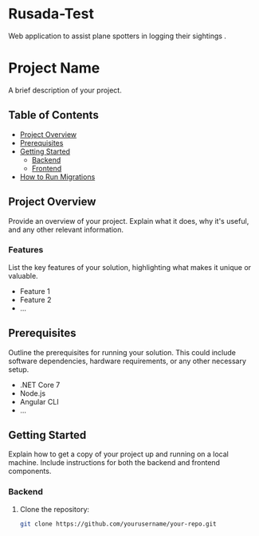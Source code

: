 # Rusada-Test
Web application to assist plane spotters in logging their sightings .

# Project Name

A brief description of your project.

## Table of Contents

- [Project Overview](#project-overview)
- [Prerequisites](#prerequisites)
- [Getting Started](#getting-started)
  - [Backend](#backend)
  - [Frontend](#frontend)
- [How to Run Migrations](#how-to-run-migrations)

## Project Overview

Provide an overview of your project. Explain what it does, why it's useful, and any other relevant information.

### Features

List the key features of your solution, highlighting what makes it unique or valuable.

- Feature 1
- Feature 2
- ...

## Prerequisites

Outline the prerequisites for running your solution. This could include software dependencies, hardware requirements, or any other necessary setup.

- .NET Core 7
- Node.js
- Angular CLI
- ...

## Getting Started

Explain how to get a copy of your project up and running on a local machine. Include instructions for both the backend and frontend components.

### Backend

1. Clone the repository:

   ```bash
   git clone https://github.com/yourusername/your-repo.git

